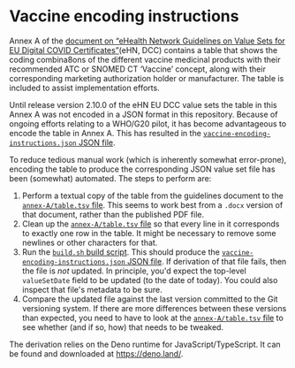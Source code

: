 # Vaccine encoding instructions

Annex A of the [document on “eHealth Network Guidelines on Value Sets
for EU Digital COVID Certificates”](https://ec.europa.eu/health/sites/default/files/ehealth/docs/digital-green-value-sets_en.pdf)(eHN, DCC) contains a table that shows the coding combina8ons of the different vaccine medicinal products with their recommended ATC or SNOMED CT ‘Vaccine’ concept, along with their corresponding marketing authorization holder or manufacturer.
The table is included to assist implementation efforts.

Until release version 2.10.0 of the eHN EU DCC value sets the table in this Annex A was not encoded in a JSON format in this repository.
Because of ongoing efforts relating to a WHO/G20 pilot, it has become advantageous to encode the table in Annex A.
This has resulted in the [`vaccine-encoding-instructions.json` JSON file](../vaccine-encoding-instructions.json).

To reduce tedious manual work (which is inherently somewhat error-prone), encoding the table to produce the corresponding JSON value set file has been (somewhat) automated.
The steps to perform are:

1. Perform a textual copy of the table from the guidelines document to the [`annex-A/table.tsv` file](./table.tsv).
  This seems to work best from a `.docx` version of that document, rather than the published PDF file.
2. Clean up the [`annex-A/table.tsv` file](./table.tsv) so that every line in it corresponds to exactly one row in the table.
  It might be necessary to remove some newlines or other characters for that.
3. Run the [`build.sh` build script](./build.sh).
  This should produce the [`vaccine-encoding-instructions.json` JSON file](../vaccine-encoding-instructions.json).
  If derivation of that file fails, then the file is *not* updated.
  In principle, you'd expect the top-level `valueSetDate` field to be updated (to the date of today).
  You could also inspect that file's metadata to be sure.
4. Compare the updated file against the last version committed to the Git versioning system.
  If there are more differences between these versions than expected, you need to have to look at the [`annex-A/table.tsv` file](./table.tsv) to see whether (and if so, how) that needs to be tweaked.

The derivation relies on the Deno runtime for JavaScript/TypeScript.
It can be found and downloaded at https://deno.land/.

